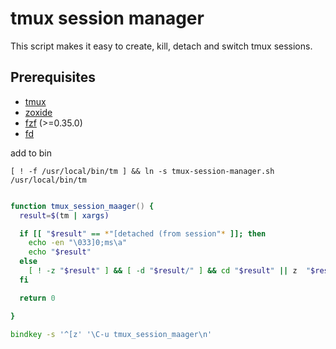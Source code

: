 # tmux session manager

This script makes it easy to create, kill, detach and switch tmux sessions.

## Prerequisites

- [tmux](https://github.com/tmux/tmux)
- [zoxide](https://github.com/ajeetdsouza/zoxide)
- [fzf](https://github.com/junegunn/fzf) (>=0.35.0)
- [fd](https://github.com/sharkdp/fd)

add to bin

`[ ! -f /usr/local/bin/tm ] && ln -s tmux-session-manager.sh /usr/local/bin/tm`

```zsh

function tmux_session_maager() {
  result=$(tm | xargs)

  if [[ "$result" == *"[detached (from session"* ]]; then
    echo -en "\033]0;ms\a"
    echo "$result"
  else
    [ ! -z "$result" ] && [ -d "$result/" ] && cd "$result" || z  "$result"
  fi

  return 0

}

bindkey -s '^[z' '\C-u tmux_session_maager\n'

```


